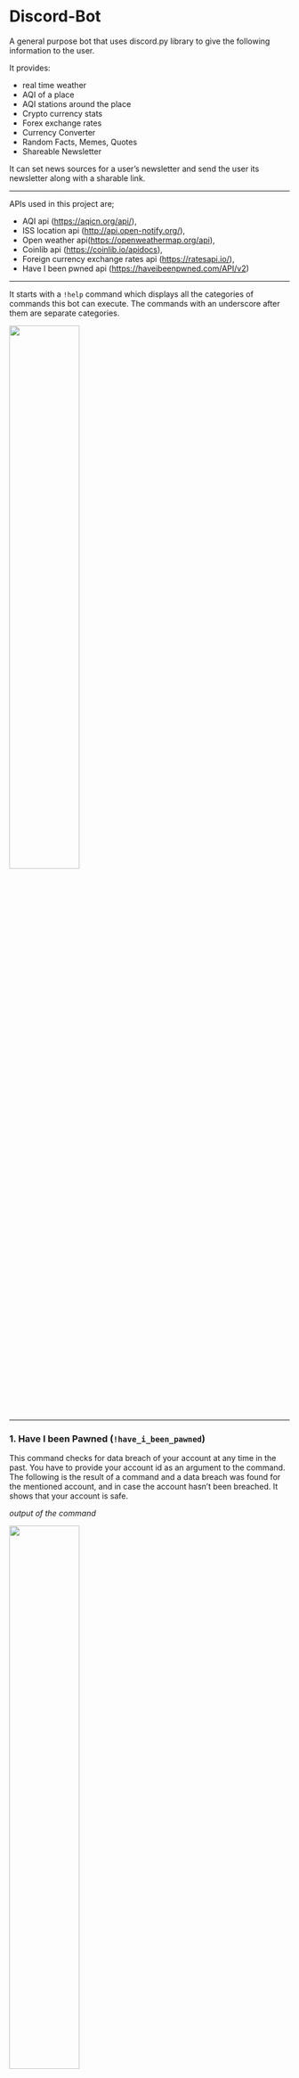 # Discord-Bot

A general purpose bot that uses discord.py library to give the following information to the user. 

It provides:

- real time weather
- AQI of a place
- AQI stations around the place
- Crypto currency stats
- Forex exchange rates
- Currency Converter
- Random Facts, Memes, Quotes
- Shareable Newsletter

It can set news sources for a user’s newsletter and send the user its newsletter along with a sharable link.

--- 

APIs used in this project are; 

- AQI api (https://aqicn.org/api/), 
- ISS location api (http://api.open-notify.org/),
- Open weather api(https://openweathermap.org/api),
- Coinlib api (https://coinlib.io/apidocs),
- Foreign currency exchange rates api (https://ratesapi.io/),
- Have I been pwned api (https://haveibeenpwned.com/API/v2) 


---

It starts with a `!help` command which displays all the categories of commands this bot can execute. The commands with an underscore after them are separate categories. 

<img src="screenshots/1.png" width="50%">

---

### 1. Have I been Pawned (`!have_i_been_pawned`)

This command checks for data breach of your account at any time in the past. You have to provide your account id as an argument to the command. The following is the result of a command and a data breach was found for the mentioned account, and in case the account hasn’t been breached. It shows that your account is safe. 

*output of the command*

<img src="screenshots/2.png"  width="50%">


### 2. Weather (`!weather_`)

This category of commands give weather information for different arguments passed to the command. “!weather_” lists down all the commands in this category. Each command has arguments listed after it. Arguments within angle brackets are necessary to provide while arguments within square brackets have to provided without space.

*output of `!weather`*

<img src="screenshots/3.png"  width="50%">

#### 2.1. `!weather_zip`

Provided a zip code for a location with its country code, the bot gives the detailed current weather report for the location.

#### 2.2. `!weather_geoloc`
Provided the coordinates for a location, the bot gives the detailed current weather report for the location.

*output of the command*

<img src="screenshots/4.png"  width="50%">

<img src="screenshots/5.png"  width="50%">

#### 2.3. `!weather_nearby`

Provided the number of nearby places through count variable and coordinates for a location, the bot gives the current weather report of that many number of places near the location provided. 

*output of the command*

<img src="screenshots/6.png"  width="50%">

### 3. `!finance_`


This category contains three commands, forex - which gives the exchange rates of various currencies, convert - a currency converter and Cryptocoin - gives info about various crypto currencies. 

*output of the `!finance_`*

<img src="screenshots/7.png"  width="50%">

#### 3.1. `!forex`

A single base currency code is necessary argument for the command. When a target currency(s) is provided, it shows the exchange rates for those currencies.  

Here, the bot provided latest exchange rates for US Dollars in Indian rupees, Euro, and Singaporean Dollars. 

*output of the forex command*

<img src="screenshots/8.png"  width="50%">

#### 3.2. `!convert`

An amount, a base currency and a single target currency are necessary arguments. Multiple currencies can be provided to currency converter. 


*output of the convert command*

<img src="screenshots/9.png"  width="50%">

#### 3.3. `!coin_info`
The coin code and target currency are necessary arguments. The bot provides detailed information about the code in the target currency.


*output of the coin_info command*

<img src="screenshots/10.png"  width="50%">

#### 3.4. `!coin_exchanges`

Provides the top 3 markets and their exchanges for the coin and target currency pair provided.

*output of the coin_exchanges command*

<img src="screenshots/11.png"  width="50%">
<img src="screenshots/12.png"  width="50%">

### 4. AQI (Air Quality Index) `!aqi_`

Provided the coordinates of a location, the bot gives the AQI of the location, along with various pollutants and their concentration.

The following category contains two commands to AQI of a location. 

*AQI commands*

<img src="screenshots/13.png"  width="50%">




#### 4.1. `!aqi_stations` 

Given a city, it gives pollution detection stations near you

*AQI command output* 

<img src="screenshots/14.png"  width="50%">

